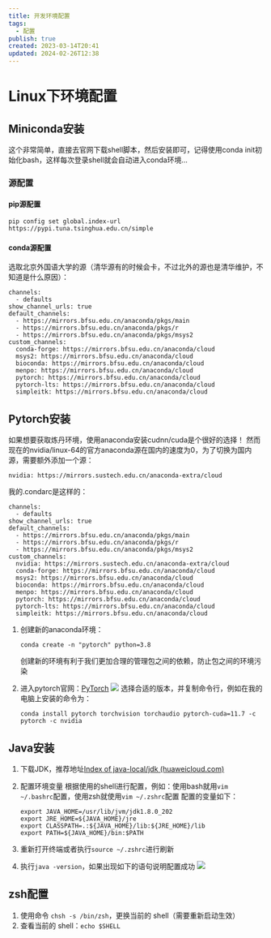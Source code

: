 ```yaml
---
title: 开发环境配置
tags:
  - 配置
publish: true
created: 2023-03-14T20:41
updated: 2024-02-26T12:38
---
```

# Linux下环境配置


## Miniconda安装

这个非常简单，直接去官网下载shell脚本，然后安装即可，记得使用conda init初始化bash，这样每次登录shell就会自动进入conda环境...

### 源配置

#### pip源配置
```
pip config set global.index-url https://pypi.tuna.tsinghua.edu.cn/simple
```

#### conda源配置
选取北京外国语大学的源（清华源有的时候会卡，不过北外的源也是清华维护，不知道是什么原因）：
```
channels:
  - defaults
show_channel_urls: true
default_channels:
  - https://mirrors.bfsu.edu.cn/anaconda/pkgs/main
  - https://mirrors.bfsu.edu.cn/anaconda/pkgs/r
  - https://mirrors.bfsu.edu.cn/anaconda/pkgs/msys2
custom_channels:
  conda-forge: https://mirrors.bfsu.edu.cn/anaconda/cloud
  msys2: https://mirrors.bfsu.edu.cn/anaconda/cloud
  bioconda: https://mirrors.bfsu.edu.cn/anaconda/cloud
  menpo: https://mirrors.bfsu.edu.cn/anaconda/cloud
  pytorch: https://mirrors.bfsu.edu.cn/anaconda/cloud
  pytorch-lts: https://mirrors.bfsu.edu.cn/anaconda/cloud
  simpleitk: https://mirrors.bfsu.edu.cn/anaconda/cloud
```

## Pytorch安装

如果想要获取炼丹环境，使用anaconda安装cudnn/cuda是个很好的选择！
然而现在的nvidia/linux-64的官方anaconda源在国内的速度为0，为了切换为国内源，需要额外添加一个源：
```
nvidia: https://mirrors.sustech.edu.cn/anaconda-extra/cloud
```

我的.condarc是这样的：
```
channels:
  - defaults
show_channel_urls: true
default_channels:
  - https://mirrors.bfsu.edu.cn/anaconda/pkgs/main
  - https://mirrors.bfsu.edu.cn/anaconda/pkgs/r
  - https://mirrors.bfsu.edu.cn/anaconda/pkgs/msys2
custom_channels:
  nvidia: https://mirrors.sustech.edu.cn/anaconda-extra/cloud
  conda-forge: https://mirrors.bfsu.edu.cn/anaconda/cloud
  msys2: https://mirrors.bfsu.edu.cn/anaconda/cloud
  bioconda: https://mirrors.bfsu.edu.cn/anaconda/cloud
  menpo: https://mirrors.bfsu.edu.cn/anaconda/cloud
  pytorch: https://mirrors.bfsu.edu.cn/anaconda/cloud
  pytorch-lts: https://mirrors.bfsu.edu.cn/anaconda/cloud
  simpleitk: https://mirrors.bfsu.edu.cn/anaconda/cloud
```

1. 创建新的anaconda环境：
	```shell
	conda create -n "pytorch" python=3.8
	```
	创建新的环境有利于我们更加合理的管理包之间的依赖，防止包之间的环境污染

2. 进入pytorch官网：[PyTorch](https://pytorch.org/)
![](https://obsidian-pic-1258776558.cos.ap-nanjing.myqcloud.com/blog/Pasted%2520image%252020221112201609.png)
	选择合适的版本，并复制命令行，例如在我的电脑上安装的命令为：
	```shell
	conda install pytorch torchvision torchaudio pytorch-cuda=11.7 -c pytorch -c nvidia
	```

## Java安装
1. 下载JDK，推荐地址[Index of java-local/jdk (huaweicloud.com)](https://mirrors.huaweicloud.com/java/jdk/)
2. 配置环境变量
	根据使用的shell进行配置，例如：使用bash就用`vim ~/.bashrc`配置，使用zsh就使用`vim ~/.zshrc`配置
	配置的变量如下：
	``` shell
	export JAVA_HOME=/usr/lib/jvm/jdk1.8.0_202
	export JRE_HOME=${JAVA_HOME}/jre
	export CLASSPATH=.:${JAVA_HOME}/lib:${JRE_HOME}/lib
	export PATH=${JAVA_HOME}/bin:$PATH
    ```

3. 重新打开终端或者执行`source ~/.zshrc`进行刷新
4. 执行`java -version`，如果出现如下的语句说明配置成功
![](https://obsidian-pic-1258776558.cos.ap-nanjing.myqcloud.com/blog/Pasted%2520image%252020221130205223.png)

## zsh配置

1. 使用命令 `chsh -s /bin/zsh`，更换当前的 shell（需要重新启动生效）
2. 查看当前的 shell：`echo $SHELL`